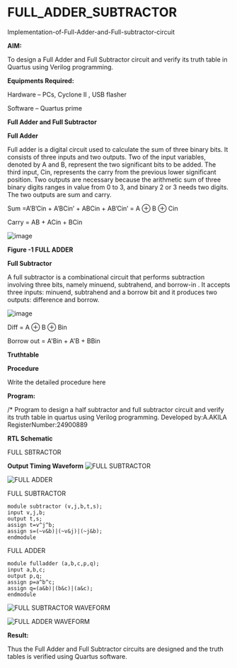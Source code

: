 # FULL_ADDER_SUBTRACTOR

Implementation-of-Full-Adder-and-Full-subtractor-circuit

**AIM:**

To design a Full Adder and Full Subtractor circuit and verify its truth table in Quartus using Verilog programming.

**Equipments Required:**

Hardware – PCs, Cyclone II , USB flasher

Software – Quartus prime

**Full Adder and Full Subtractor**

**Full Adder**

Full adder is a digital circuit used to calculate the sum of three binary bits. It consists of three inputs and two outputs. Two of the input variables, denoted by A and B, represent the two significant bits to be added. The third input, Cin, represents the carry from the previous lower significant position. Two outputs are necessary because the arithmetic sum of three binary digits ranges in value from 0 to 3, and binary 2 or 3 needs two digits. The two outputs are sum and carry.

Sum =A’B’Cin + A’BCin’ + ABCin + AB’Cin’ = A ⊕ B ⊕ Cin 

Carry = AB + ACin + BCin

![image](https://github.com/naavaneetha/FULL_ADDER_SUBTRACTOR/assets/154305477/0f30ba51-5ffb-4198-845f-18e054f675e7)

**Figure -1 FULL ADDER**

**Full Subtractor**

A full subtractor is a combinational circuit that performs subtraction involving three bits, namely minuend, subtrahend, and borrow-in . It accepts three inputs: minuend, subtrahend and a borrow bit and it produces two outputs: difference and borrow.

![image](https://github.com/naavaneetha/FULL_ADDER_SUBTRACTOR/assets/154305477/02b24f51-ab51-4304-9ad6-7b81ffc1ead5)

Diff = A ⊕ B ⊕ Bin 

Borrow out = A'Bin + A'B + BBin

**Truthtable**

**Procedure**

Write the detailed procedure here

**Program:**

/* Program to design a half subtractor and full subtractor circuit and verify its truth table in quartus using Verilog programming. Developed by:A.AKILA RegisterNumber:24900889


**RTL Schematic**

FULL SBTRACTOR

**Output Timing Waveform**
![FULL SUBTRACTOR](https://github.com/user-attachments/assets/ef425a6a-2dc6-48b0-ba2f-e5f8faece996)

![FULL ADDER](https://github.com/user-attachments/assets/d1a9e808-5d74-430f-bd62-29ea633ed4fb)



FULL SUBTRACTOR
```
module subtractor (v,j,b,t,s);
input v,j,b;
output t,s;
assign t=v^j^b;
assign s=(~v&b)|(~v&j)|(~j&b);
endmodule
```

FULL ADDER
```
module fulladder (a,b,c,p,q);
input a,b,c;
output p,q;
assign p=a^b^c;
assign q=(a&b)|(b&c)|(a&c);
endmodule
```

![FULL SUBTRACTOR WAVEFORM](https://github.com/user-attachments/assets/193344eb-c627-4e1d-b206-b71a44ff0500)

![FULL ADDER WAVEFORM](https://github.com/user-attachments/assets/b78002f2-8b72-407d-80e0-88187cd157ad)



**Result:**

Thus the Full Adder and Full Subtractor circuits are designed and the truth tables is verified using Quartus software.



